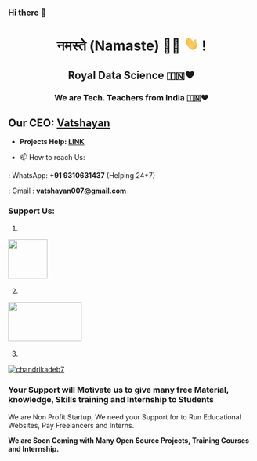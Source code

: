 ### Hi there 👋

<h1 align="center"> नमस्ते (Namaste) 🙏🏻  <img src="https://raw.githubusercontent.com/ABSphreak/ABSphreak/master/gifs/Hi.gif" width="30px"> ! </h1>
<h2 align="center"> Royal Data Science 🇮🇳❤</h2>

<h3 align="center">We are Tech. Teachers from India 🇮🇳❤</h3>

## Our CEO: [**Vatshayan**](https://github.com/Vatshayan)
-  **Projects Help: [**LINK**](https://www.cse-projects.com)**

- 📫 How to reach Us:

 :  WhatsApp: **+91 9310631437** (Helping 24*7)
 
 :  Gmail : **vatshayan007@gmail.com**

 <h3 align="left">Support Us:</h3>

1. 
<a href="https://paypal.me/shivamvatshayan1?locale.x=en_GB">
 
<img src="https://www.freepnglogos.com/uploads/paypal-logo-png-7.png" width="80" height="80"/>
</a> 


2.
<a href="https://payu.in/pay/EF5CC807B025152D0345FF03AB2352E5">
<img src="https://cdn.freelogovectors.net/wp-content/uploads/2019/02/payumoney-logo.png" width="150" height="80"/>
</a>

3.
<p><a href="https://www.buymeacoffee.com/Vatshayan"> <img align="center" src="https://cdn.buymeacoffee.com/buttons/v2/default-yellow.png" height="50" width="210" alt="chandrikadeb7" /></a></p>




### Your Support will Motivate us to give many free Material, knowledge, Skills training and Internship to Students


We are Non Profit Startup, We need your Support  for to Run Educational Websites, Pay Freelancers and Interns.


**We are Soon Coming with Many Open Source Projects, Training Courses and Internship.**


